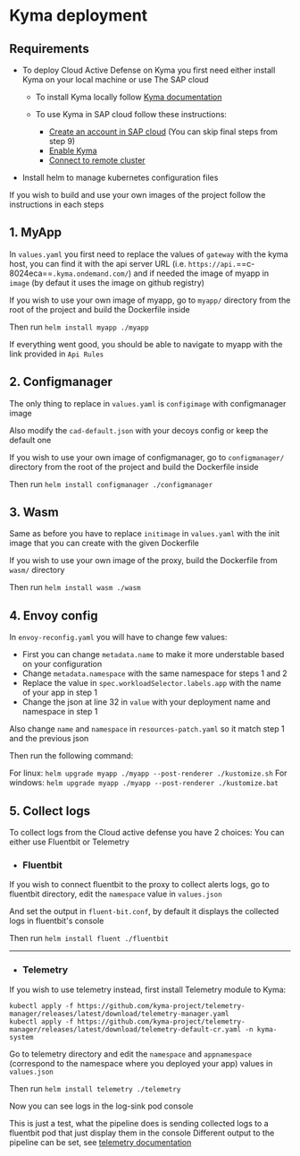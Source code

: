 # Kyma deployment

## Requirements
- To deploy Cloud Active Defense on Kyma you first need either install Kyma on your local machine or use The SAP cloud
    - To install Kyma locally follow [Kyma documentation](https://kyma-project.io/#/02-get-started/01-quick-install)

    - To use Kyma in SAP cloud follow these instructions:
        - [Create an account in SAP cloud](https://developers.sap.com/tutorials/btp-free-tier-account.html) (You can skip final steps from step 9)
        - [Enable Kyma](https://developers.sap.com/tutorials/cp-kyma-getting-started.html)
        - [Connect to remote cluster](https://developers.sap.com/tutorials/cp-kyma-download-cli.html)

- Install helm to manage kubernetes configuration files

If you wish to build and use your own images of the project follow the instructions in each steps


## 1. MyApp

In `values.yaml` you first need to replace the values of `gateway` with the kyma host, you can find it with the api server URL (i.e. `https://api.`==c-8024eca==`.kyma.ondemand.com/`) and if needed the image of myapp in `image` (by defaut it uses the image on github registry)

If you wish to use your own image of myapp, go to `myapp/` directory from the root of the project and build the Dockerfile inside

Then run `helm install myapp ./myapp`

If everything went good, you should be able to navigate to myapp with the link provided in `Api Rules`

## 2. Configmanager

The only thing to replace in `values.yaml` is `configimage` with configmanager image

Also modify the `cad-default.json` with your decoys config or keep the default one

If you wish to use your own image of configmanager, go to `configmanager/` directory from the root of the project and build the Dockerfile inside

Then run ```helm install configmanager ./configmanager```

## 3. Wasm

Same as before you have to replace `initimage` in `values.yaml` with the init image that you can create with the given Dockerfile

If you wish to use your own image of the proxy, build the Dockerfile from `wasm/` directory 

Then run `helm install wasm ./wasm`

## 4. Envoy config

In `envoy-reconfig.yaml` you will have to change few values:

- First you can change `metadata.name` to make it more understable based on your configuration
- Change `metadata.namespace` with the same namespace for steps 1 and 2
- Replace the value in `spec.workloadSelector.labels.app` with the name of your app in step 1
- Change the json at line 32 in `value` with your deployment name and namespace in step 1

Also change `name` and `namespace` in `resources-patch.yaml` so it match step 1 and the previous json

Then run the following command:

For linux:
`helm upgrade myapp ./myapp --post-renderer ./kustomize.sh`
For windows:
`helm upgrade myapp ./myapp --post-renderer ./kustomize.bat`

## 5. Collect logs

To collect logs from the Cloud active defense you have 2 choices: You can either use Fluentbit or Telemetry

- ### Fluentbit

If you wish to connect fluentbit to the proxy to collect alerts logs, go to fluentbit directory, edit the `namespace` value in `values.json`

And set the output in `fluent-bit.conf`, by default it displays the collected logs in fluentbit's console

Then run `helm install fluent ./fluentbit`
___

- ### Telemetry

If you wish to use telemetry instead, first install Telemetry module to Kyma:
```shell
kubectl apply -f https://github.com/kyma-project/telemetry-manager/releases/latest/download/telemetry-manager.yaml
kubectl apply -f https://github.com/kyma-project/telemetry-manager/releases/latest/download/telemetry-default-cr.yaml -n kyma-system
```

Go to telemetry directory and edit the `namespace` and `appnamespace` (correspond to the namespace where you deployed your app) values in `values.json`

Then run `helm install telemetry ./telemetry`

Now you can see logs in the log-sink pod console

This is just a test, what the pipeline does is sending collected logs to a fluentbit pod that just display them in the console
Different output to the pipeline can be set, see [telemetry documentation](https://kyma-project.io/#/telemetry-manager/user/README)